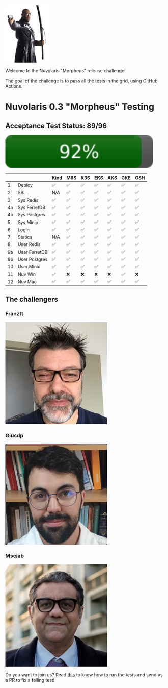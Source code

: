 <img height="180" src="img/morpheus.png">

Welcome to the Nuvolaris "Morpheus" release challenge! 

The goal of the challenge is to pass all the tests in the grid, using GitHub Actions.

# Nuvolaris 0.3 "Morpheus" Testing

## Acceptance Test Status: 89/96
<img src="img/progress.svg" width="92%">

|  |               |Kind|M8S |K3S |EKS |AKS |GKE |OSH |
|--|---------------|----|----|----|----|----|----|----|
|1 |Deploy         | ✅ | ✅ | ✅ | ✅ | ✅ | ✅ | ✅ | 
|2 |SSL            | N/A| ✅ | ✅ | ✅ | ✅ | ✅ | ✅ |
|3 |Sys Redis      | ✅ | ✅ | ✅ | ✅ | ✅ | ✅ | ✅ |
|4a|Sys FerretDB   | ✅ | ✅ | ✅ | ✅ | ✅ | ✅ | ✅ | 
|4b|Sys Postgres   | ✅ | ✅ | ✅ | ✅ | ✅ | ✅ | ✅ | 
|5 |Sys Minio      | ✅ | ✅ | ✅ | ✅ | ✅ | ✅ | ✅ | 
|6 |Login          | ✅ | ✅ | ✅ | ✅ | ✅ | ✅ | ✅ | 
|7 |Statics        | N/A| ✅ | ✅ | ✅ | ✅ | ✅ | ✅ | 
|8 |User Redis     | ✅ | ✅ | ✅ | ✅ | ✅ | ✅ | ✅ | 
|9a|User FerretDB  | ✅ | ✅ | ✅ | ✅ | ✅ | ✅ | ✅ |
|9b|User Postgres  | ✅ | ✅ | ✅ | ✅ | ✅ | ✅ | ✅ | 
|10|User Minio     | ✅ | ✅ | ✅ | ✅ | ✅ | ✅ | ✅ | 
|11|Nuv Win        | ✅ | ❌ | ❌ | ❌ | ❌ | ✅ | ❌ |
|12|Nuv Mac        | ✅ | ✅ | ✅ | ✅ | ✅ | ✅ | ✅ |



## The challengers

### Franztt

![](img/franztt.jpeg)

### Giusdp

![](img/giusdp.png)

### Msciab
![](img/msciab.jpg)


Do you want to join us? Read [this](DEVEL.md) to know how to run the tests and send us a PR to fix a failing test!

